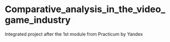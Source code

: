 # Comparative_analysis_in_the_video_game_industry
Integrated project after the 1st module from Practicum by Yandex

